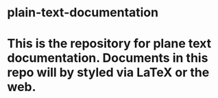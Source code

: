 # plain-text-documentation
# This is the repository for plane text documentation. Documents in this repo will by styled via LaTeX or the web. 


